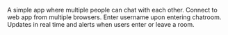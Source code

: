 A simple app where multiple people can chat with each other. Connect to web app from multiple browsers. Enter username upon entering chatroom. Updates in real time and alerts when users enter or leave a room.